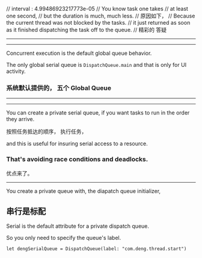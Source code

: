   // interval : 4.99486923217773e-05
  // You know task one takes
  // at least one second,
  // but the duration is much, much less.
  // 原因如下，
  // Because the current thread was not blocked by the tasks.
  // it just returned as soon as it finished dispatching the task off to the queue.
  // 精彩的 答疑
  
  
  
<hr>

<hr>

Concurrent execution is the default global queue behavior.



The only global serial queue is `DispatchQueue.main`
and that is only for UI activity.



### 系统默认提供的， 五个   Global Queue



<hr>


<hr>


You can create a private serial queue,
if you want tasks to run in the order they arrive.

按照任务抵达的顺序， 执行任务，

and this is useful for insuring serial access to a resource.

### That's avoiding race conditions and deadlocks.
优点来了。


<hr>



You create a private queue with,
the diapatch queue initializer,


## 串行是标配

Serial is the default attribute for a private dispatch queue.


So you only need to specify the queue's label.





```
let dengSerialQueue = DispatchQueue(label: "com.deng.thread.start")
```












